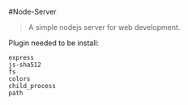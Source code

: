 #Node-Server

> A simple nodejs server for web development.

Plugin needed to be install:
```
express
js-sha512
fs
colors
child_process
path
```
